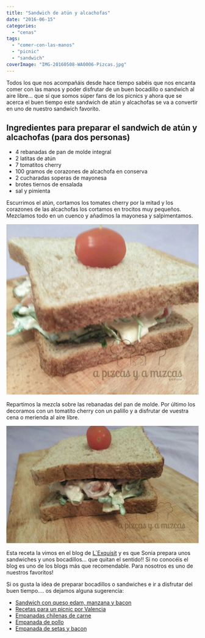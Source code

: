 ```yaml
---
title: "Sandwich de atún y alcachofas"
date: "2016-06-15"
categories:
  - "cenas"
tags:
  - "comer-con-las-manos"
  - "picnic"
  - "sandwich"
coverImage: "IMG-20160508-WA0006-Pizcas.jpg"
---
```


Todos los que nos acompañáis desde hace tiempo sabéis que nos encanta comer con las manos y poder disfrutar de un buen bocadillo o sandwich al aire libre... que sí que somos súper fans de los picnics y ahora que se acerca el buen tiempo este sandwich de atún y alcachofas se va a convertir en uno de nuestro sandwich favorito.

## Ingredientes para preparar el sandwich de atún y alcachofas (para dos personas)

- 4 rebanadas de pan de molde integral
- 2 latitas de atún
- 7 tomatitos cherry
- 100 gramos de corazones de alcachofa en conserva
- 2 cucharadas soperas de mayonesa
- brotes tiernos de ensalada
- sal y pimienta

Escurrimos el atún, cortamos los tomates cherry por la mitad y los corazones de las alcachofas los cortamos en trocitos muy pequeños. Mezclamos todo en un cuenco y añadimos la mayonesa y salpimentamos.

![sandwich de atún y alcachofas(Pizcas)](images/IMG-20160508-WA0003-Pizcas.jpg)

Repartimos la mezcla sobre las rebanadas del pan de molde. Por último los decoramos con un tomatito cherry con un palillo y a disfrutar de vuestra cena o merienda al aire libre.

![sandwich de atún y alcachofas (Pizcas)](images/IMG-20160508-WA0006-Pizcas-1024x623.jpg)

Esta receta la vimos en el blog de [L´Exquisit](http://blogexquisit.blogs.ar-revista.com/sandwich-de-atun-y-alcachofas/) y es que Sonia prepara unos sandwiches y unos bocadillos... que quitan el sentido!! Si no conocéis el blog es uno de los blogs más que recomendable. Para nosotros es uno de nuestros favoritos!

Si os gusta la idea de preparar bocadillos o sandwiches e ir a disfrutar del buen tiempo.... os dejamos alguna sugerencia:

- [Sandwich con queso edam, manzana y bacon](/sandwich-con-queso-edam-manzana-y-bacon/)
- [Recetas para un picnic por Valencia](/picnic-fallero-la-solucion-perfecta-para-comer-en-valencia-en-fallas/)
- [Empanadas chilenas de carne](/empanadas-chilenas-de-carne/)
- [Empanada de pollo](/empanada-de-pollo/)
- [Empanada de setas y bacon](/empanada-de-setas-y-bacon/)
